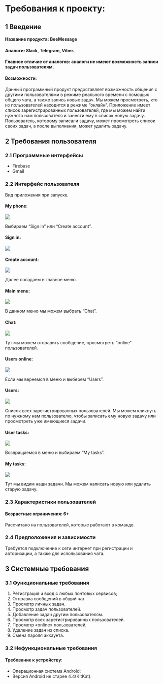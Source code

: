 # **Требования к проекту:**
## **1 Введение**
#### **Название продукта: BeeMessage**
#### **Аналоги: Slack, Telegram, Viber.**
#### **Главное отличие от аналогов: аналоги не имеют возможность записи задач пользователям.**
#### **Возможности:**
Данный программный продукт предоставляет возможность общения с другими пользователями в режиме реального времени с помощью общего чата, а также запись новых задач. Мы можем просмотреть, кто из пользователей  находится в режиме “онлайн”. Приложение имеет список зарегистрированных пользователей, где мы можем найти нужного нам пользователя и занести ему в список новую задачу. Пользователь, которому записали задачу, может просмотреть список своих задач, а после выполнения, может удалить задачу.

## **2 Требования пользователя**
### **2.1 Программные интерфейсы**
-	Firebase
-	Gmail
### **2.2 Интерфейс пользователя**
Вид приложения при запуске.

#### **My phone:**

![](https://github.com/PcheLL/BeeMessage/blob/master/GUI/MyPhone.png)

Выбираем “Sign in” или “Create account”.

#### **Sign in:**

![](https://github.com/PcheLL/BeeMessage/blob/master/GUI/Sign%20in.png)

#### **Create account:**

![](https://github.com/PcheLL/BeeMessage/blob/master/GUI/Create%20account.png)  

Далее попадаем в главное меню.

#### **Main menu:**

![](https://github.com/PcheLL/BeeMessage/blob/master/GUI/Main%20menu.png)

В данном меню мы можем выбрать “Chat”.

#### **Chat:**

![](https://github.com/PcheLL/BeeMessage/blob/master/GUI/Chat.png)

Тут мы можем отправить сообщение, просмотреть “online” пользователей.

#### **Users online:**

![](https://github.com/PcheLL/BeeMessage/blob/master/GUI/Users%20online.png)

Если мы вернемся в меню и выберем “Users”.

#### **Users:**

![](https://github.com/PcheLL/BeeMessage/blob/master/GUI/Users.png)

Список всех зарегистрированных пользователей. Мы можем кликнуть по нужному нам пользователю, чтобы записать ему новую задачу или просмотреть уже имеющиеся задачи.

#### **User tasks:**

![](https://github.com/PcheLL/BeeMessage/blob/master/GUI/User%20tasks.png)

Возвращаемся в меню и выбираем “My tasks”.

#### **My tasks:**

![](https://github.com/PcheLL/BeeMessage/blob/master/GUI/My%20tasks.png)

Тут мы видим наши задачи. Мы можем написать новую или удалить старую задачу.

### **2.3 Характеристики пользователей**
#### **Возрастные ограничения: 6+**
Рассчитано на пользователей, которые работают в команде. 

### **2.4 Предположения и зависимости**
Требуется подключение к сети интернет при регистрации и авторизации, а также для использования чата. 

## **3 Системные требования**
### **3.1 Функциональные требования**
1. Регистрация и вход с любых почтовых сервисов;
2. Отправка сообщений в общий чат.
3. Просмотр личных задач.
4. Просмотр задач пользователей.
4. Добавление задач другим пользователям.
5. Просмотр всех зарегистрированных пользователей.
5. Просмотр «online» пользователей;
6. Удаление задач из списка.
7. Смена пароля аккаунта.

### **3.2 Нефункциональные требования**
#### **Требование к устройству:**
- Операционная система Android;
- Версия Android не старее 4.4(KitKat).


